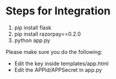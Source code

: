# Steps for Integration
1. pip install flask
2. pip install razorpay==0.2.0
3. python app.py

Please make sure you do the following:

- Edit the key inside templates/app.html
- Edit the APPId/APPSecret in app.py

